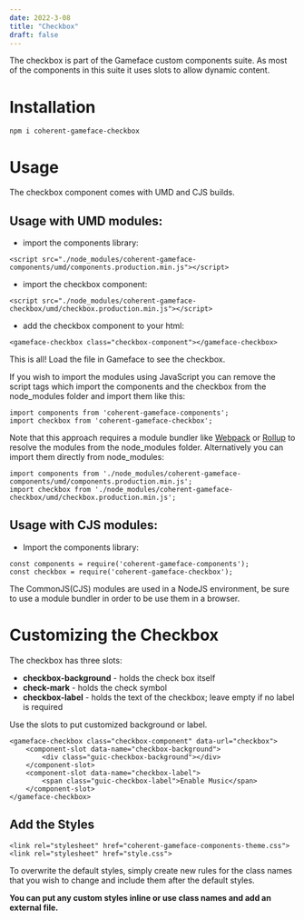 ```yaml
---
date: 2022-3-08
title: "Checkbox"
draft: false
---
```


<!--Copyright (c) Coherent Labs AD. All rights reserved. Licensed under the MIT License. See License.txt in the project root for license information. -->
The checkbox is part of the Gameface custom components suite. As most of the components in this suite it uses slots to allow dynamic content.

Installation
===================

`npm i coherent-gameface-checkbox`

Usage
===================
The checkbox component comes with UMD and CJS builds.

## Usage with UMD modules:

* import the components library:

~~~~{.html}
<script src="./node_modules/coherent-gameface-components/umd/components.production.min.js"></script>
~~~~

* import the checkbox component:

~~~~{.html}
<script src="./node_modules/coherent-gameface-checkbox/umd/checkbox.production.min.js"></script>
~~~~

* add the checkbox component to your html:

~~~~{.html}
<gameface-checkbox class="checkbox-component"></gameface-checkbox>
~~~~

This is all! Load the file in Gameface to see the checkbox.

If you wish to import the modules using JavaScript you can remove the script tags
which import the components and the checkbox from the node_modules folder and import them like this:

~~~~{.js}
import components from 'coherent-gameface-components';
import checkbox from 'coherent-gameface-checkbox';
~~~~

Note that this approach requires a module bundler like [Webpack](https://webpack.js.org/) or [Rollup](https://rollupjs.org/guide/en/) to resolve the
modules from the node_modules folder. Alternatively you can import them directly from node_modules:

~~~~{.js}
import components from './node_modules/coherent-gameface-components/umd/components.production.min.js';
import checkbox from './node_modules/coherent-gameface-checkbox/umd/checkbox.production.min.js';
~~~~

## Usage with CJS modules:

* Import the components library:

~~~~{.js}
const components = require('coherent-gameface-components');
const checkbox = require('coherent-gameface-checkbox');
~~~~

The CommonJS(CJS) modules are used in a NodeJS environment, be sure to use a module
bundler in order to be use them in a browser.


Customizing the Checkbox
=========================

The checkbox has three slots:
- **checkbox-background** - holds the check box itself
- **check-mark** - holds the check symbol
- **checkbox-label** - holds the text of the checkbox; leave empty if no label is required

Use the slots to put customized background or label.

~~~~{.html}
<gameface-checkbox class="checkbox-component" data-url="checkbox">
    <component-slot data-name="checkbox-background">
        <div class="guic-checkbox-background"></div>
    </component-slot>
    <component-slot data-name="checkbox-label">
        <span class="guic-checkbox-label">Enable Music</span>
    </component-slot>
</gameface-checkbox>
~~~~

## Add the Styles

~~~~{.css}
<link rel="stylesheet" href="coherent-gameface-components-theme.css">
<link rel="stylesheet" href="style.css">
~~~~

To overwrite the default styles, simply create new rules for the class names that
you wish to change and include them after the default styles.

**You can put any custom styles inline or use class names and add an external file.**